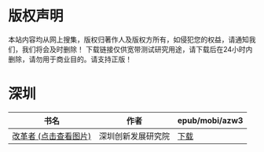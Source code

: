 # 版权声明

本站内容均从网上搜集，版权归著作人及版权方所有，如侵犯您的权益，请通知我们，我们将会及时删除！ 下载链接仅供宽带测试研究用途，请下载后在24小时内删除，请勿用于商业目的。请支持正版！

# 深圳

| 书名 | 作者 | epub/mobi/azw3 |
| --- | --- | --- |
| [改革者 (点击查看图片)](https://www.dushupai.com/attachment/2024/06/06/72c5ca7b670b956f.jpg) | 深圳创新发展研究院 | [下载](https://url89.ctfile.com/f/31084289-1357032715-7f3498?p=8866) |
